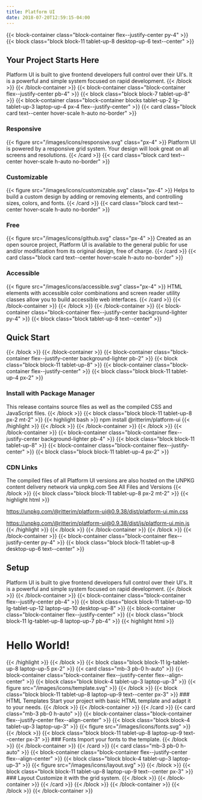 ```yaml
---
title: Platform UI
date: 2018-07-20T12:59:15-04:00
---
```


{{< block-container class="block-container flex--justify-center py-4" >}}
{{< block class="block block-11 tablet-up-8 desktop-up-6 text--center" >}}
## Your Project Starts Here
Platform UI is built to give frontend developers full control over their UI's. It is a powerful and simple system focused on rapid development.
{{< /block >}}
{{< /block-container >}}
{{< block-container class="block-container flex--justify-center pb-4" >}}
{{< block class="block block-7 tablet-up-8" >}}
{{< block-container class="block-container blocks tablet-up-2 lg-tablet-up-3 laptop-up-4 px-4 flex--justify-center" >}}
{{< card class="block card text--center hover-scale h-auto no-border" >}}
### Responsive
{{< figure src="/images/icons/responsive.svg" class="px-4" >}}
Platform UI is powered by a responsive grid system. Your design will look great on all screens and resolutions.
{{< /card >}}
{{< card class="block card text--center hover-scale h-auto no-border" >}}
### Customizable
{{< figure src="/images/icons/customizable.svg" class="px-4" >}}
Helps to build a custom design by adding or removing elements, and controlling sizes, colors, and fonts.
{{< /card >}}
{{< card class="block card text--center hover-scale h-auto no-border" >}}
### Free
{{< figure src="/images/icons/github.svg" class="px-4" >}}
Created as an open source project, Platform UI is available to the general public for use and/or modification from its original design, free of charge.
{{< /card >}}
{{< card class="block card text--center hover-scale h-auto no-border" >}}
### Accessible
{{< figure src="/images/icons/accessible.svg" class="px-4" >}}
HTML elements with accessible color combinations and screen reader utility classes allow you to build accessible web interfaces.
{{< /card >}}
{{< /block-container >}}
{{< /block >}}
{{< /block-container >}}
{{< block-container class="block-container flex--justify-center background-lighter py-4" >}}
{{< block class="block tablet-up-8 text--center" >}}
## Quick Start
{{< /block >}}
{{< /block-container >}}
{{< block-container class="block-container flex--justify-center background-lighter pb-2" >}}
{{< block class="block block-11 tablet-up-8" >}}
{{< block-container class="block-container flex--justify-center" >}}
{{< block class="block block-11 tablet-up-4 px-2" >}}
### Install with Package Manager
This release contains source files as well as the compiled CSS and JavaScript files.
{{< /block >}}
{{< block class="block block-11 tablet-up-8 px-2 mt-2" >}}
{{< highlight bash >}}
npm install @ritterim/platform-ui
{{< /highlight >}}
{{< /block >}}
{{< /block-container >}}
{{< /block >}}
{{< /block-container >}}
{{< block-container class="block-container flex--justify-center background-lighter pb-4" >}}
{{< block class="block block-11 tablet-up-8" >}}
{{< block-container class="block-container flex--justify-center" >}}
{{< block class="block block-11 tablet-up-4 px-2" >}}
### CDN Links
The compiled files of all Platform UI versions are also hosted on the UNPKG content delivery network via unpkg.com
See All Files and Versions
{{< /block >}}
{{< block class="block block-11 tablet-up-8 px-2 mt-2" >}}
{{< highlight html >}}
<!-- Compressed CSS -->
https://unpkg.com/@ritterim/platform-ui@0.9.38/dist/platform-ui.min.css
<!-- Compressed JS -->
https://unpkg.com/@ritterim/platform-ui@0.9.38/dist/js/platform-ui.min.js
{{< /highlight >}}
{{< /block >}}
{{< /block-container >}}
{{< /block >}}
{{< /block-container >}}
{{< block-container class="block-container flex--justify-center py-4" >}}
{{< block class="block block-11 tablet-up-8 desktop-up-6 text--center" >}}
## Setup
Platform UI is built to give frontend developers full control over their UI's. It is a powerful and simple system focused on rapid development.
{{< /block >}}
{{< /block-container >}}
{{< block-container class="block-container flex--justify-center pb-4" >}}
{{< block class="block block-11 tablet-up-10 lg-tablet-up-12 laptop-up-10 desktop-up-8" >}}
{{< block-container class="block-container flex--justify-center" >}}
{{< block class="block block-11 lg-tablet-up-8 laptop-up-7 pb-4" >}}
{{< highlight html >}}
<!doctype html>
<html lang="en">
  <head>
    <title>Platform UI</title>
    <meta charset="utf-8">
    <meta http-equiv="X-UA-Compatible" content="IE=edge">
    <meta name="viewport" content="width=device-width, initial-scale=1, shrink-to-fit=no">
    <!-- Import your fonts here -->
    <link href="https://fonts.googleapis.com/css?family=Nunito+Sans|Roboto|Inconsolata&display=swap" rel="stylesheet">
    <link rel="stylesheet" href="/css/platform-ui.min.css" />
  </head>
  <body>
    <h1>Hello World!</h1>
    <script src="/js/platform-ui.min.js"></script>
  </body>
</html>
{{< /highlight >}}
{{< /block >}}
{{< block class="block block-11 lg-tablet-up-8 laptop-up-5 px-2" >}}
{{< card class="mb-3 pb-0 h-auto" >}}
{{< block-container class="block-container flex--justify-center flex--align-center" >}}
{{< block class="block block-4 tablet-up-3 laptop-up-3" >}}
{{< figure src="/images/icons/template.svg" >}}
{{< /block >}}
{{< block class="block block-11 tablet-up-8 laptop-up-9 text--center px-3" >}}
### HTML Templates
Start your project with basic HTML template and adapt it to your needs.
{{< /block >}}
{{< /block-container >}}
{{< /card >}}
{{< card class="mb-3 pb-0 h-auto" >}}
{{< block-container class="block-container flex--justify-center flex--align-center" >}}
{{< block class="block block-4 tablet-up-3 laptop-up-3" >}}
{{< figure src="/images/icons/fonts.svg" >}}
{{< /block >}}
{{< block class="block block-11 tablet-up-8 laptop-up-9 text--center px-3" >}}
### Fonts
Import your fonts to the template.
{{< /block >}}
{{< /block-container >}}
{{< /card >}}
{{< card class="mb-3 pb-0 h-auto" >}}
{{< block-container class="block-container flex--justify-center flex--align-center" >}}
{{< block class="block block-4 tablet-up-3 laptop-up-3" >}}
{{< figure src="/images/icons/layout.svg" >}}
{{< /block >}}
{{< block class="block block-11 tablet-up-8 laptop-up-9 text--center px-3" >}}
### Layout
Customize it with the grid system.
{{< /block >}}
{{< /block-container >}}
{{< /card >}}
{{< /block >}}
{{< /block-container >}}
{{< /block >}}
{{< /block-container >}}